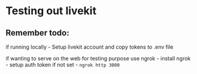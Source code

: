# Testing out livekit

## Remember todo: 
if running locally
    - Setup livekit account and copy tokens to .env file

if wanting to serve on the web for testing purpose use ngrok
    - install ngrok
    - setup auth token if not set
    - `ngrok http 3000`
